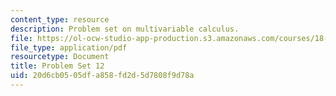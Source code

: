 ```yaml
---
content_type: resource
description: Problem set on multivariable calculus.
file: https://ol-ocw-studio-app-production.s3.amazonaws.com/courses/18-02-multivariable-calculus-fall-2007/20d6cb0505dfa858fd2d5d7808f9d78a_ps12.pdf
file_type: application/pdf
resourcetype: Document
title: Problem Set 12
uid: 20d6cb05-05df-a858-fd2d-5d7808f9d78a
---
```

